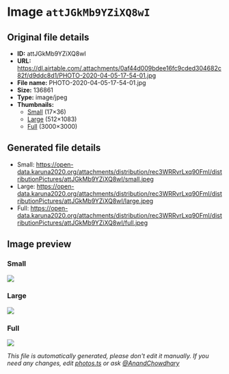 # Image `attJGkMb9YZiXQ8wI`

## Original file details

- **ID:** attJGkMb9YZiXQ8wI
- **URL:** https://dl.airtable.com/.attachments/0af44d009bdee16fc9cded304682c82f/d9ddc8d1/PHOTO-2020-04-05-17-54-01.jpg
- **File name:** PHOTO-2020-04-05-17-54-01.jpg
- **Size:** 136861
- **Type:** image/jpeg
- **Thumbnails:**
  - [Small](https://dl.airtable.com/.attachmentThumbnails/4148e170258da3cde904c6874c641cbd/6ed47adc) (17×36)
  - [Large](https://dl.airtable.com/.attachmentThumbnails/8b2c97741b281c25c07b90ef51b5735b/c8c8f5a6) (512×1083)
  - [Full](https://dl.airtable.com/.attachmentThumbnails/396b1c6f5afa84abce75841107e5e356/c67424d3) (3000×3000)

## Generated file details

- Small: https://open-data.karuna2020.org/attachments/distribution/rec3WRRvrLxq90FmI/distributionPictures/attJGkMb9YZiXQ8wI/small.jpeg
- Large: https://open-data.karuna2020.org/attachments/distribution/rec3WRRvrLxq90FmI/distributionPictures/attJGkMb9YZiXQ8wI/large.jpeg
- Full: https://open-data.karuna2020.org/attachments/distribution/rec3WRRvrLxq90FmI/distributionPictures/attJGkMb9YZiXQ8wI/full.jpeg

## Image preview

### Small

![](https://open-data.karuna2020.org/attachments/distribution/rec3WRRvrLxq90FmI/distributionPictures/attJGkMb9YZiXQ8wI/small.jpeg)

### Large

![](https://open-data.karuna2020.org/attachments/distribution/rec3WRRvrLxq90FmI/distributionPictures/attJGkMb9YZiXQ8wI/large.jpeg)

### Full

![](https://open-data.karuna2020.org/attachments/distribution/rec3WRRvrLxq90FmI/distributionPictures/attJGkMb9YZiXQ8wI/full.jpeg)

_This file is automatically generated, please don't edit it manually. If you need any changes, edit [photos.ts](/photos.ts) or ask [@AnandChowdhary](https://github.com/AnandChowdhary)_
